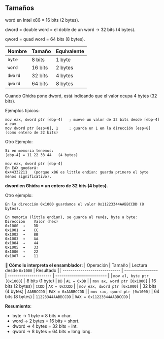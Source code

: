 
## Tamaños
word en Intel x86 = 16 bits (2 bytes).

dword = double word = el doble de un word → 32 bits (4 bytes).

qword = quad word = 64 bits (8 bytes).

| Nombre  | Tamaño  | Equivalente |
| ------- | ------- | ----------- |
| `byte`  | 8 bits  | 1 byte      |
| `word`  | 16 bits | 2 bytes     |
| `dword` | 32 bits | 4 bytes     |
| `qword` | 64 bits | 8 bytes     |


Cuando Ghidra pone dword, está indicando que el valor ocupa 4 bytes (32 bits).

Ejemplos típicos:
```
mov eax, dword ptr [ebp-4]   ; mueve un valor de 32 bits desde [ebp-4] a eax
mov dword ptr [esp+8], 1     ; guarda un 1 en la dirección [esp+8] (como entero de 32 bits)
```

Otro Ejemplo:
```
Si en memoria tenemos:
[ebp-4] = 11 22 33 44   (4 bytes)

mov eax, dword ptr [ebp-4]
En EAX quedará:
0x44332211   (porque x86 es little endian: guarda primero el byte menos significativo).
```

**dword en Ghidra = un entero de 32 bits (4 bytes).**

Otro ejemplo:
```
En la dirección 0x1000 guardamos el valor 0x11223344AABBCCDD (8 bytes).

En memoria (little endian), se guarda al revés, byte a byte:
Dirección    Valor (hex)
0x1000  →    DD
0x1001  →    CC
0x1002  →    BB
0x1003  →    AA
0x1004  →    44
0x1005  →    33
0x1006  →    22
0x1007  →    11
```

**🧩 Cómo lo interpreta el ensamblador:**
| Operación                     | Tamaño            | Lectura desde `0x1000` | Resultado                  |
| ----------------------------- | ----------------- | ---------------------- | -------------------------- |
| `mov al, byte ptr [0x1000]`   | 8 bits (1 byte)   | `DD`                   | `AL = 0xDD`                |
| `mov ax, word ptr [0x1000]`   | 16 bits (2 bytes) | `CCDD`                 | `AX = 0xCCDD`              |
| `mov eax, dword ptr [0x1000]` | 32 bits (4 bytes) | `AABBCCDD`             | `EAX = 0xAABBCCDD`         |
| `mov rax, qword ptr [0x1000]` | 64 bits (8 bytes) | `11223344AABBCCDD`     | `RAX = 0x11223344AABBCCDD` |


**Resumiento:**
- byte → 1 byte = 8 bits = char.
- word → 2 bytes = 16 bits = short.
- dword → 4 bytes = 32 bits = int.
- qword → 8 bytes = 64 bits = long long.

